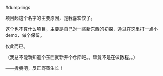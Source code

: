#dumplings    

项目起这个名字的主要原因，是我喜欢饺子。	

这个也不算什么项目，主要是自己对一些新东西的初探，通过在这里打一点小demo，做个保留。	

仅此而已。

（我总不能新知道个东西就新开个仓库吧。。毕竟不是在做教程。。）

——折腾吧，反正野蛮生长！
